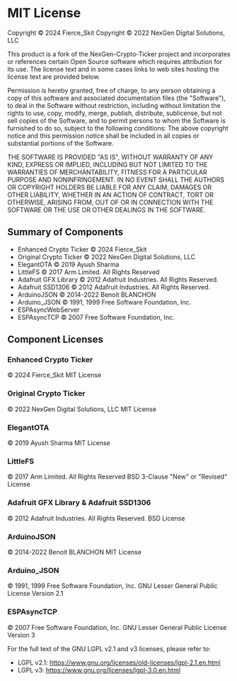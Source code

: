 # MIT License

Copyright © 2024 Fierce_Skit
Copyright © 2022 NexGen Digital Solutions, LLC

This product is a fork of the NexGen-Crypto-Ticker project and incorporates or references certain Open Source software which requires attribution for its use. The license text and in some cases links to web sites hosting the license text are provided below.

Permission is hereby granted, free of charge, to any person obtaining a copy of this software and associated documentation files (the "Software"), to deal in the Software without restriction, including without limitation the rights to use, copy, modify, merge, publish, distribute, sublicense, but not sell copies of the Software, and to permit persons to whom the Software is furnished to do so, subject to the following conditions: The above copyright notice and this permission notice shall be included in all copies or substantial portions of the Software.

THE SOFTWARE IS PROVIDED "AS IS", WITHOUT WARRANTY OF ANY KIND, EXPRESS OR IMPLIED, INCLUDING BUT NOT LIMITED TO THE WARRANTIES OF MERCHANTABILITY, FITNESS FOR A PARTICULAR PURPOSE AND NONINFRINGEMENT. IN NO EVENT SHALL THE AUTHORS OR COPYRIGHT HOLDERS BE LIABLE FOR ANY CLAIM, DAMAGES OR OTHER LIABILITY, WHETHER IN AN ACTION OF CONTRACT, TORT OR OTHERWISE, ARISING FROM, OUT OF OR IN CONNECTION WITH THE SOFTWARE OR THE USE OR OTHER DEALINGS IN THE SOFTWARE.

## Summary of Components

- Enhanced Crypto Ticker © 2024 Fierce_Skit
- Original Crypto Ticker © 2022 NexGen Digital Solutions, LLC
- ElegantOTA © 2019 Ayush Sharma
- LittleFS © 2017 Arm Limited. All Rights Reserved
- Adafruit GFX Library © 2012 Adafruit Industries. All Rights Reserved.
- Adafruit SSD1306 © 2012 Adafruit Industries. All Rights Reserved.
- ArduinoJSON © 2014-2022 Benoit BLANCHON
- Arduino_JSON © 1991, 1999 Free Software Foundation, Inc.
- ESPAsyncWebServer
- ESPAsyncTCP © 2007 Free Software Foundation, Inc.

## Component Licenses

### Enhanced Crypto Ticker
© 2024 Fierce_Skit
MIT License

### Original Crypto Ticker
© 2022 NexGen Digital Solutions, LLC
MIT License

### ElegantOTA
© 2019 Ayush Sharma
MIT License

### LittleFS
© 2017 Arm Limited. All Rights Reserved
BSD 3-Clause "New" or "Revised" License

### Adafruit GFX Library & Adafruit SSD1306
© 2012 Adafruit Industries. All Rights Reserved.
BSD License

### ArduinoJSON
© 2014-2022 Benoit BLANCHON
MIT License

### Arduino_JSON
© 1991, 1999 Free Software Foundation, Inc.
GNU Lesser General Public License Version 2.1

### ESPAsyncTCP
© 2007 Free Software Foundation, Inc.
GNU Lesser General Public License Version 3

For the full text of the GNU LGPL v2.1 and v3 licenses, please refer to:
- LGPL v2.1: https://www.gnu.org/licenses/old-licenses/lgpl-2.1.en.html
- LGPL v3: https://www.gnu.org/licenses/lgpl-3.0.en.html 
